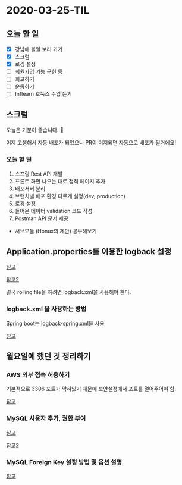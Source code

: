 # 2020-03-25-TIL

## 오늘 할 일

- [x] 강남에 볼일 보러 가기
- [x] 스크럼
- [x] 로깅 설정
- [ ] 회원가입 기능 구현 등
- [ ] 회고하기
- [ ] 운동하기
- [ ] Inflearn 호눅스 수업 듣기

## 스크럼

오늘은 기분이 좋습니다. 🥳

어제 고생해서 자동 배포가 되었으니 PR이 머지되면 자동으로 배포가 될거에요! 

### 오늘 할 일

1. 스프링 Rest API 개발
2. 프론트 화면 나오는 대로 정적 페이지 추가
3. 배포서버 분리
4. 브랜치별 배포 환경 다르게 설정(dev, production)
5. 로깅 설정
6. 들어온 데이터 validation 코드 작성
7. Postman API 문서 제공

+ 서브모듈 (Honux의 제안) 공부해보기

## Application.properties를 이용한 logback 설정

[참고](https://docs.spring.io/spring-boot/docs/2.2.5.RELEASE/reference/html/appendix-application-properties.html#common-application-properties)

[참고2](https://docs.spring.io/spring-boot/docs/current/reference/html/howto.html#howto-logging)

결국 rolling file을 하려면 logback.xml을 사용해야 한다.

### logback.xml 을 사용하는 방법

Spring boot는 logback-spring.xml을 사용

[참고](https://taetaetae.github.io/2017/02/19/logback/)

## 월요일에 했던 것 정리하기

### AWS 외부 접속 허용하기

기본적으로 3306 포트가 막혀있기 때문에 보안설정에서 포트를 열어주어야 함.

[참고](https://luji.tistory.com/7)

### MySQL 사용자 추가, 권한 부여

[참고](https://cjh5414.github.io/mysql-create-user/)

[참고2](http://egloos.zum.com/kwon37xi/v/1634694)

### MySQL Foreign Key 설정 방법 및 옵션 설명

[참고](https://congi.tistory.com/entry/Foreign-Key-설정-방법-및-옵션-설명)

